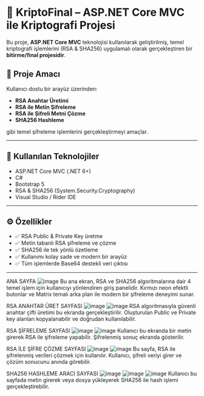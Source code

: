 # 🔐 KriptoFinal – ASP.NET Core MVC ile Kriptografi Projesi

Bu proje, **ASP.NET Core MVC** teknolojisi kullanılarak geliştirilmiş, temel kriptografi işlemlerini (RSA & SHA256) uygulamalı olarak gerçekleştiren bir **bitirme/final projesidir**.

## 🎯 Proje Amacı

Kullanıcı dostu bir arayüz üzerinden:
- **RSA Anahtar Üretimi**
- **RSA ile Metin Şifreleme**
- **RSA ile Şifreli Metni Çözme**
- **SHA256 Hashleme**

gibi temel şifreleme işlemlerini gerçekleştirmeyi amaçlar.

---

## 🧰 Kullanılan Teknolojiler

- ASP.NET Core MVC (.NET 6+)
- C#
- Bootstrap 5
- RSA & SHA256 (System.Security.Cryptography)
- Visual Studio / Rider IDE

---

## ⚙️ Özellikler

- ✅ RSA Public & Private Key üretme
- ✅ Metin tabanlı RSA şifreleme ve çözme
- ✅ SHA256 ile tek yönlü özetleme
- ✅ Kullanımı kolay sade ve modern bir arayüz
- ✅ Tüm işlemlerde Base64 destekli veri çıktısı

---
ANA SAYFA
![image](https://github.com/user-attachments/assets/c7524951-9cdb-4b5e-8bbc-949d6c6db3ca)
Bu ana ekran, RSA ve SHA256 algoritmalarına dair 4 temel işlem için kullanıcıyı yönlendiren giriş panelidir.
Kırmızı neon efektli butonlar ve Matrix temalı arka plan ile modern bir şifreleme deneyimi sunar.

RSA ANAHTAR ÜRET SAYFASI 
![image](https://github.com/user-attachments/assets/6f02917a-b161-44a8-ae69-50832496bf07)
![image](https://github.com/user-attachments/assets/f6ddf1e2-8ba5-4277-a42e-d53aebc44576)
RSA algoritmasıyla güvenli anahtar çifti üretimi bu ekranda gerçekleştirilir.
Oluşturulan Public ve Private key alanları kopyalanabilir ve doğrudan kullanılabilir.

RSA ŞİFRELEME SAYFASI
![image](https://github.com/user-attachments/assets/76ef8830-a0f3-4b6b-808c-4ac2b845a6e0)
![image](https://github.com/user-attachments/assets/f6db7f2b-c2e0-497f-8443-5f7be4068868)
Kullanıcı bu ekranda bir metin girerek RSA ile şifreleme yapabilir.
Şifrelenmiş sonuç ekranda gösterilir.

RSA İLE ŞİFRE ÇÖZME SAYFASI
![image](https://github.com/user-attachments/assets/9390ff27-3243-45d4-8857-c6667a453a15)
![image](https://github.com/user-attachments/assets/a6755d0b-a405-4b1b-a29f-544cdc9481ee)
Bu sayfa, RSA ile şifrelenmiş verileri çözmek için kullanılır. Kullanıcı, şifreli veriyi girer ve çözüm sonucunu anında görebilir.

SHA256 HASHLEME ARACI SAYFASI
![image](https://github.com/user-attachments/assets/d96c8aac-a517-4fe5-a945-2b862153caa4)
![image](https://github.com/user-attachments/assets/e13cc6ea-a1c3-441d-b4c1-353aae303959)
![image](https://github.com/user-attachments/assets/cdddeb1f-2dd0-4633-a38c-3ab27b8f3a84)
Kullanıcı bu sayfada metin girerek veya dosya yükleyerek SHA256 ile hash işlemi gerçekleştirebilir.







